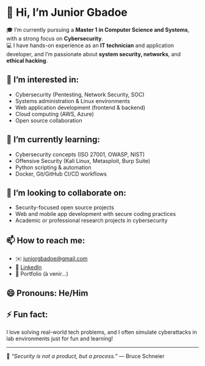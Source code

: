 # 👋 Hi, I’m Junior Gbadoe

🎓 I’m currently pursuing a **Master 1 in Computer Science and Systems**, with a strong focus on **Cybersecurity**.  
💻 I have hands-on experience as an **IT technician** and application developer, and I’m passionate about **system security, networks**, and **ethical hacking**.

## 👀 I’m interested in:
- Cybersecurity (Pentesting, Network Security, SOC)
- Systems administration & Linux environments
- Web application development (frontend & backend)
- Cloud computing (AWS, Azure)
- Open source collaboration

## 🌱 I’m currently learning:
- Cybersecurity concepts (ISO 27001, OWASP, NIST)
- Offensive Security (Kali Linux, Metasploit, Burp Suite)
- Python scripting & automation
- Docker, Git/GitHub CI/CD workflows

## 💞️ I’m looking to collaborate on:
- Security-focused open source projects
- Web and mobile app development with secure coding practices
- Academic or professional research projects in cybersecurity

## 📫 How to reach me:
- ✉️ juniorgbadoe@gmail.com
- 🔗 [LinkedIn](https://www.linkedin.com/in/junior-gbadoe-861a26229/)
- 💼 Portfolio (à venir...)

## 😄 Pronouns: He/Him  
## ⚡ Fun fact:
I love solving real-world tech problems, and I often simulate cyberattacks in lab environments just for fun and learning!

---

🔐 _“Security is not a product, but a process.”_ — Bruce Schneier
